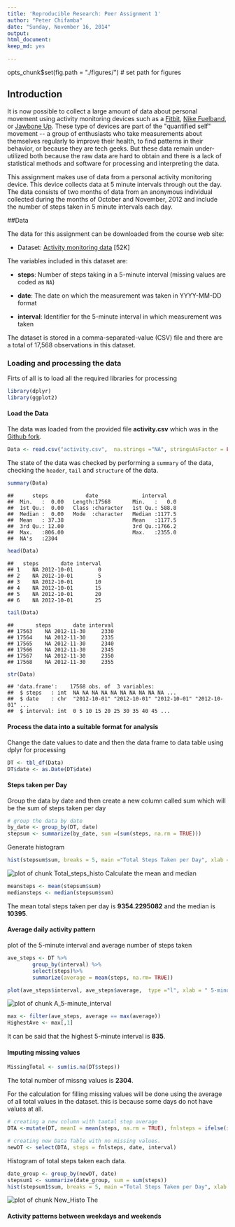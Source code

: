 ```yaml
---
title: 'Reproducible Research: Peer Assignment 1'
author: "Peter Chifamba"
date: "Sunday, November 16, 2014"
output:
html_document:
keep_md: yes

---
```

opts_chunk$set(fig.path = "./figures/") # set path for figures
## Introduction
It is now possible to collect a large amount of data about personal
movement using activity monitoring devices such as a
[Fitbit](http://www.fitbit.com), [Nike
Fuelband](http://www.nike.com/us/en_us/c/nikeplus-fuelband), or
[Jawbone Up](https://jawbone.com/up). These type of devices are part of
the "quantified self" movement -- a group of enthusiasts who take
measurements about themselves regularly to improve their health, to
find patterns in their behavior, or because they are tech geeks. But
these data remain under-utilized both because the raw data are hard to
obtain and there is a lack of statistical methods and software for
processing and interpreting the data.

This assignment makes use of data from a personal activity monitoring
device. This device collects data at 5 minute intervals through out the
day. The data consists of two months of data from an anonymous
individual collected during the months of October and November, 2012
and include the number of steps taken in 5 minute intervals each day.

##Data

The data for this assignment can be downloaded from the course web
site:

* Dataset: [Activity monitoring data](https://d396qusza40orc.cloudfront.net/repdata%2Fdata%2Factivity.zip) [52K]

The variables included in this dataset are:

* **steps**: Number of steps taking in a 5-minute interval (missing
values are coded as `NA`)

* **date**: The date on which the measurement was taken in YYYY-MM-DD
format

* **interval**: Identifier for the 5-minute interval in which
measurement was taken




The dataset is stored in a comma-separated-value (CSV) file and there
are a total of 17,568 observations in this
dataset.  

### Loading and processing the data
Firts of all is to load all the required libraries for processing

```r
library(dplyr)
library(ggplot2)
```
#### Load the Data
The data was loaded from the provided file **activity.csv** which was in the [Github fork](http://github.com/rdpeng/RepData_PeerAssessment1).

```r
Data <- read.csv("activity.csv",  na.strings ="NA", stringsAsFactor = FALSE)
```

The state of the data was checked by performing a `summary` of the data, checking the `header`, `tail` and `structure` of the data.


```r
summary(Data)
```

```
##      steps            date              interval     
##  Min.   :  0.00   Length:17568       Min.   :   0.0  
##  1st Qu.:  0.00   Class :character   1st Qu.: 588.8  
##  Median :  0.00   Mode  :character   Median :1177.5  
##  Mean   : 37.38                      Mean   :1177.5  
##  3rd Qu.: 12.00                      3rd Qu.:1766.2  
##  Max.   :806.00                      Max.   :2355.0  
##  NA's   :2304
```

```r
head(Data)
```

```
##   steps       date interval
## 1    NA 2012-10-01        0
## 2    NA 2012-10-01        5
## 3    NA 2012-10-01       10
## 4    NA 2012-10-01       15
## 5    NA 2012-10-01       20
## 6    NA 2012-10-01       25
```

```r
tail(Data)
```

```
##       steps       date interval
## 17563    NA 2012-11-30     2330
## 17564    NA 2012-11-30     2335
## 17565    NA 2012-11-30     2340
## 17566    NA 2012-11-30     2345
## 17567    NA 2012-11-30     2350
## 17568    NA 2012-11-30     2355
```

```r
str(Data)
```

```
## 'data.frame':	17568 obs. of  3 variables:
##  $ steps   : int  NA NA NA NA NA NA NA NA NA NA ...
##  $ date    : chr  "2012-10-01" "2012-10-01" "2012-10-01" "2012-10-01" ...
##  $ interval: int  0 5 10 15 20 25 30 35 40 45 ...
```
#### Process the data into a suitable format for analysis 
Change the date values to date and then the data frame to data table using dplyr for processing


```r
DT <- tbl_df(Data)
DT$date <- as.Date(DT$date)
```
#### Steps taken per Day
Group the data by date and then create a new column called sum which will be the sum of steps taken per day

```r
# group the data by date
by_date <- group_by(DT, date)
stepsum <- summarize(by_date, sum =(sum(steps, na.rm = TRUE)))
```
Generate histogram

```r
hist(stepsum$sum, breaks = 5, main ="Total Steps Taken per Day", xlab =" Steps taken", col = "green")
```

![plot of chunk Total_steps_histo](figure/Total_steps_histo-1.png) 
Calculate the mean and median

```r
meansteps <- mean(stepsum$sum)
mediansteps <- median(stepsum$sum)
```

The mean total steps taken per day is **9354.2295082** and the median is **10395**.  

#### Average daily activity pattern
plot of the  5-minute interval and average number of steps taken


```r
ave_steps <- DT %>%
        group_by(interval) %>%
        select(steps)%>%
        summarize(average = mean(steps, na.rm= TRUE)) 

plot(ave_steps$interval, ave_steps$average,  type ="l", xlab = " 5-minute Steps Intervals", ylab ="Average steps", main = "Average Daily Activity", col ="blue")
```

![plot of chunk A_5-minute_interval](figure/A_5-minute_interval-1.png) 

```r
max <- filter(ave_steps, average == max(average))
HighestAve <- max[,1]
```
It can be said that the highest 5-minute interval is **835**.  

#### Imputing missing values

```r
MissingTotal <- sum(is.na(DT$steps))
```
The total number of missng values is **2304**.  
  
    
For the calculation for filling missing values will be done using the average of all total values in the dataset. this is because some days do not have values at all.  
  

```r
# creating a new column with taotal step average
DTA <-mutate(DT, meanI = mean(steps, na.rm = TRUE), fnlsteps = ifelse(is.na(steps),meanI, steps))
```

```r
# creating new Data Table with no missing values.
newDT <- select(DTA, steps = fnlsteps, date, interval)
```
Histogram of total steps taken each data.

```r
date_group <- group_by(newDT, date)
stepsum1 <- summarize(date_group, sum = sum(steps))
hist(stepsum1$sum, breaks = 5, main ="Total Steps Taken per Day", xlab =" Steps taken", col = "blue")
```

![plot of chunk New_Histo](figure/New_Histo-1.png) 
The 
#### Activity patterns between weekdays and weekends
